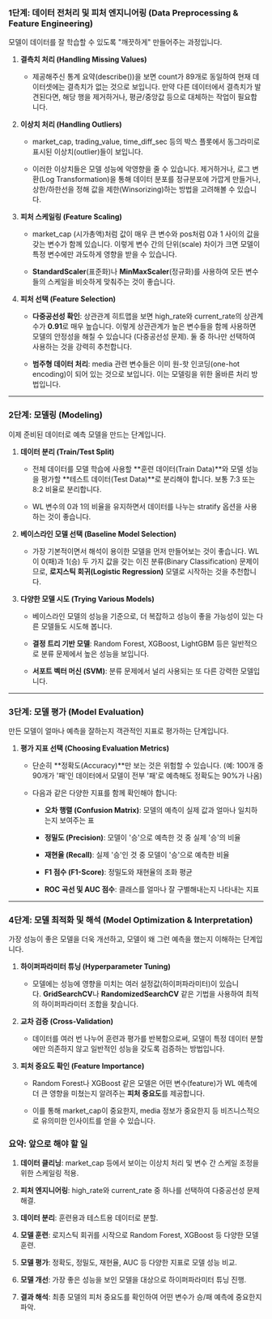 ### 1단계: 데이터 전처리 및 피처 엔지니어링 (Data Preprocessing & Feature Engineering)

모델이 데이터를 잘 학습할 수 있도록 "깨끗하게" 만들어주는 과정입니다.

1. **결측치 처리 (Handling Missing Values)**
    
    - 제공해주신 통계 요약(describe())을 보면 count가 89개로 동일하여 현재 데이터셋에는 결측치가 없는 것으로 보입니다. 만약 다른 데이터에서 결측치가 발견된다면, 해당 행을 제거하거나, 평균/중앙값 등으로 대체하는 작업이 필요합니다.
        
2. **이상치 처리 (Handling Outliers)**
    
    - market_cap, trading_value, time_diff_sec 등의 박스 플롯에서 동그라미로 표시된 이상치(outlier)들이 보입니다.
        
    - 이러한 이상치들은 모델 성능에 악영향을 줄 수 있습니다. 제거하거나, 로그 변환(Log Transformation)을 통해 데이터 분포를 정규분포에 가깝게 만들거나, 상한/하한선을 정해 값을 제한(Winsorizing)하는 방법을 고려해볼 수 있습니다.
        
3. **피처 스케일링 (Feature Scaling)**
    
    - market_cap (시가총액)처럼 값이 매우 큰 변수와 pos처럼 0과 1 사이의 값을 갖는 변수가 함께 있습니다. 이렇게 변수 간의 단위(scale) 차이가 크면 모델이 특정 변수에만 과도하게 영향을 받을 수 있습니다.
        
    - **StandardScaler**(표준화)나 **MinMaxScaler**(정규화)를 사용하여 모든 변수들의 스케일을 비슷하게 맞춰주는 것이 좋습니다.
        
4. **피처 선택 (Feature Selection)**
    
    - **다중공선성 확인**: 상관관계 히트맵을 보면 high_rate와 current_rate의 상관계수가 **0.91**로 매우 높습니다. 이렇게 상관관계가 높은 변수들을 함께 사용하면 모델의 안정성을 해칠 수 있습니다 (다중공선성 문제). 둘 중 하나만 선택하여 사용하는 것을 강력히 추천합니다.
        
    - **범주형 데이터 처리**: media 관련 변수들은 이미 원-핫 인코딩(one-hot encoding)이 되어 있는 것으로 보입니다. 이는 모델링을 위한 올바른 처리 방법입니다.
        

---

### 2단계: 모델링 (Modeling)

이제 준비된 데이터로 예측 모델을 만드는 단계입니다.

1. **데이터 분리 (Train/Test Split)**
    
    - 전체 데이터를 모델 학습에 사용할 **훈련 데이터(Train Data)**와 모델 성능을 평가할 **테스트 데이터(Test Data)**로 분리해야 합니다. 보통 7:3 또는 8:2 비율로 분리합니다.
        
    - WL 변수의 0과 1의 비율을 유지하면서 데이터를 나누는 stratify 옵션을 사용하는 것이 좋습니다.
        
2. **베이스라인 모델 선택 (Baseline Model Selection)**
    
    - 가장 기본적이면서 해석이 용이한 모델을 먼저 만들어보는 것이 좋습니다. WL이 0(패)과 1(승) 두 가지 값을 갖는 이진 분류(Binary Classification) 문제이므로, **로지스틱 회귀(Logistic Regression)** 모델로 시작하는 것을 추천합니다.
        
3. **다양한 모델 시도 (Trying Various Models)**
    
    - 베이스라인 모델의 성능을 기준으로, 더 복잡하고 성능이 좋을 가능성이 있는 다른 모델들도 시도해 봅니다.
        
    - **결정 트리 기반 모델**: Random Forest, XGBoost, LightGBM 등은 일반적으로 분류 문제에서 높은 성능을 보입니다.
        
    - **서포트 벡터 머신 (SVM)**: 분류 문제에서 널리 사용되는 또 다른 강력한 모델입니다.
        

---

### 3단계: 모델 평가 (Model Evaluation)

만든 모델이 얼마나 예측을 잘하는지 객관적인 지표로 평가하는 단계입니다.

1. **평가 지표 선택 (Choosing Evaluation Metrics)**
    
    - 단순히 **정확도(Accuracy)**만 보는 것은 위험할 수 있습니다. (예: 100개 중 90개가 '패'인 데이터에서 모델이 전부 '패'로 예측해도 정확도는 90%가 나옴)
        
    - 다음과 같은 다양한 지표를 함께 확인해야 합니다:
        
        - **오차 행렬 (Confusion Matrix)**: 모델의 예측이 실제 값과 얼마나 일치하는지 보여주는 표
            
        - **정밀도 (Precision)**: 모델이 '승'으로 예측한 것 중 실제 '승'의 비율
            
        - **재현율 (Recall)**: 실제 '승'인 것 중 모델이 '승'으로 예측한 비율
            
        - **F1 점수 (F1-Score)**: 정밀도와 재현율의 조화 평균
            
        - **ROC 곡선 및 AUC 점수**: 클래스를 얼마나 잘 구별해내는지 나타내는 지표
            

---

### 4단계: 모델 최적화 및 해석 (Model Optimization & Interpretation)

가장 성능이 좋은 모델을 더욱 개선하고, 모델이 왜 그런 예측을 했는지 이해하는 단계입니다.

1. **하이퍼파라미터 튜닝 (Hyperparameter Tuning)**
    
    - 모델에는 성능에 영향을 미치는 여러 설정값(하이퍼파라미터)이 있습니다. **GridSearchCV**나 **RandomizedSearchCV** 같은 기법을 사용하여 최적의 하이퍼파라미터 조합을 찾습니다.
        
2. **교차 검증 (Cross-Validation)**
    
    - 데이터를 여러 번 나누어 훈련과 평가를 반복함으로써, 모델이 특정 데이터 분할에만 의존하지 않고 일반적인 성능을 갖도록 검증하는 방법입니다.
        
3. **피처 중요도 확인 (Feature Importance)**
    
    - Random Forest나 XGBoost 같은 모델은 어떤 변수(feature)가 WL 예측에 더 큰 영향을 미쳤는지 알려주는 **피처 중요도**를 제공합니다.
        
    - 이를 통해 market_cap이 중요한지, media 정보가 중요한지 등 비즈니스적으로 유의미한 인사이트를 얻을 수 있습니다.
        

### 요약: 앞으로 해야 할 일

1. **데이터 클리닝**: market_cap 등에서 보이는 이상치 처리 및 변수 간 스케일 조정을 위한 스케일링 적용.
    
2. **피처 엔지니어링**: high_rate와 current_rate 중 하나를 선택하여 다중공선성 문제 해결.
    
3. **데이터 분리**: 훈련용과 테스트용 데이터로 분할.
    
4. **모델 훈련**: 로지스틱 회귀를 시작으로 Random Forest, XGBoost 등 다양한 모델 훈련.
    
5. **모델 평가**: 정확도, 정밀도, 재현율, AUC 등 다양한 지표로 모델 성능 비교.
    
6. **모델 개선**: 가장 좋은 성능을 보인 모델을 대상으로 하이퍼파라미터 튜닝 진행.
    
7. **결과 해석**: 최종 모델의 피처 중요도를 확인하여 어떤 변수가 승/패 예측에 중요한지 파악.
